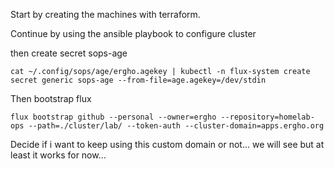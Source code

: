 Start by creating the machines with terraform.

Continue by using the ansible playbook to configure cluster

then create secret sops-age

```
cat ~/.config/sops/age/ergho.agekey | kubectl -n flux-system create secret generic sops-age --from-file=age.agekey=/dev/stdin
```

Then bootstrap flux

```
flux bootstrap github --personal --owner=ergho --repository=homelab-ops --path=./cluster/lab/ --token-auth --cluster-domain=apps.ergho.org
```


Decide if i want to keep using this custom domain or not... we will see but at least it works for now...

